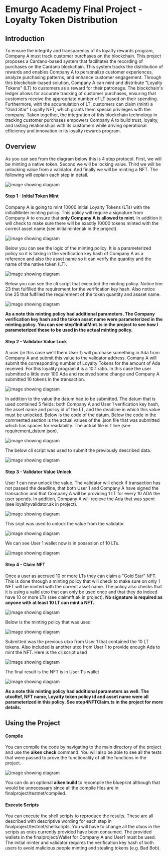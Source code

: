 # Emurgo Academy Final Project - Loyalty Token Distribution

## Introduction

To ensure the integrity and transparency of its loyalty rewards program, Company A must track customer purchases on the blockchain. This project proposes a Cardano-based system that facilitates the recording of purchases on the Cardano blockchain.  This system tracks the distribution of rewards and enables Company A to personalize customer experiences, analyze purchasing patterns, and enhance customer engagement. Through this blockchain-based solution, Company A can mint and distribute &quot;Loyalty Tokens&quot; (LT) to customers as a reward for their patronage. The blockchain&#39;s ledger allows for accurate tracking of customer purchases, ensuring that customers receive the appropriate number of LT based on their spending. Furthermore, with the accumulation of LT, customers can claim (mint) a &quot;Gold Star&quot; Loyalty NFT, which grants them special privileges with the company. Taken together, the integration of this blockchain technology in tracking customer purchases empowers Company A to build trust, loyalty, and lasting relationships with its customers while driving operational efficiency and innovation in its loyalty rewards program.

## Overview

As you can see from the diagram below this is 4 step protocol.  First, we will be minting a native token.  Second we will be locking value.  Third we will be unlocking value from a validator. And finally we will be minting a NFT.  The following will explain each step in detail.

![image showing diagram](/img/diagram.jpg)

#### Step 1 - Initial Token Mint 
Company A  is going to mint 10000 initial Loyalty Tokens (LTs) with the initialMinter minting policy.  This policy will require a signature from Company A to ensure that **only Company A is allowed to mint**. In addition it will check to make sure there will be exactly 10000 tokens minted with the correct asset name (see initialminter.ak in the project).

![image showing diagram](/img//step1/diagram.jpg)

Below you can see the logic of the minting policy.  It is a parameterized policy so it is taking in the verification key hash of Company A as a reference and also the asset name so it can verify the quantity and the name of the native token (LT).

![image showing diagram](/img//step1/code.jpg)


Below you can see the cli script that executed the minting policy.  Notice line 23 that fulfilled the requirement for the verification key hash.   Also notice line 25 that fulfilled the requirement of the token quantity and assset name.

![image showing diagram](/img//step1/cli.jpg)

**As a note this minting policy had additional parameters.  The Company verification key hash and the token asset name were parameterized in the minting policy. You can see step1InitialMint.ts in the project to see how I parameterized these to be used in the actual minting policy.**

#### Step 2 - Validator Value Lock

A user (in this case we'll them User 1) will purchase something in Ada from Company A and submit this value to the validator address.  Comany A will submit the corresponding number of Loyalty Tokens for the amount of Ada received.  For this loyality program it is a 10:1 ratio.  In this case the user submitted a little over 100 Ada and received some change and Company A submitted 10 tokens in the transaction.

![image showing diagram](/img//step2/diagram.jpg)

In addition to the value the datum had to be submitted.  The datum that is used contained 5 fields: both Company A and User 1 verification key hash, the asset name and policy id of the LT, and the deadline in which this value must be unlocked.  Below is the code of the datum.  Below the code in the commented section is the actual values of the .json file that was submitted which has spaces for readability.  The actual file is 1 line (see requirement_datum.json).   

![image showing diagram](/img//step2/datum.jpg)

The below cli script was used to submit the previously described data.

![image showing diagram](/img//step2/cli.jpg)


#### Step 3 - Validator Value Unlock
User 1 can now unlock the value.  The validator will check if transaction has not passed the deadline, that both User 1 and Company A have signed the transaction and that Company A will be providing 1 LT for every 10 ADA the user spends.  In addition, Company A will recieve the Ada that was spent (see loyalityvalidator.ak in project).

![image showing diagram](/img//step3/validator.jpg)

This sript was used to unlock the value from the validator.

![image showing diagram](/img//step3/cli.jpg)

We can see User 1 wallet now is in possesion of 10 LTs.

![image showing diagram](/img//step3/tokenconfirm.jpg)



#### Step 4 - Claim NFT 
Once a user as accrued 10 or more LTs they can claim a "Gold Star" NFT.  This is done through a minting policy that will check to make sure on only 1 NFT will be minted with the correct asset name. The policy also checks that it is using a valid utxo that can only be used once and that they do indeed have 10 or more LTs (see claimnft.ak in project).  **No signature is required as anyone with at least 10 LT can mint a NFT.**

![image showing diagram](/img//step4/diagram.jpg)

Below is the minting policy that was used

![image showing diagram](/img//step4/mintingpolicy.jpg)

Submitted was the previous utxo from User 1 that contained the 10 LT tokens.  Also included is another utxo from User 1 to provide enough Ada to mint the NFT.  Here is the cli script used

 ![image showing diagram](/img//step4/cli.jpg)

The final result is the NFT is in User 1's wallet

 ![image showing diagram](/img//step4/result.jpg)


**As a note this minting policy had additional parameters as well.  The utxoRef, NFT name, Loyalty token policy id and asset name were all parameterized in this policy.  See step4NFTClaim.ts in the project for more details.**

## Using the Project

#### Compile

You can compile the code by navigating to the main directory of the project and use the **aiken check** command.  You will also be able to see all the tests that were passed to prove the functionality of all the functions in the project.


![image showing diagram](/img//project/compile.jpg)

You can do an optional **aiken build** to recompile the blueprint although that would be unnecesaary since all the compile files are in finalproject/testnet/compiled.


#### Execute Scripts
You can execute the shell scripts to reproduce the results.  These are all described with descriptive wording for each step in finalproject/testnet/shellscripts.  You will have to change all the utxos in the scripts as ones currently provided have been consumed.  The provided wallets in the finalproject/Wallet for Company A and User1 must be used.  The initial minter and validator requires the verification key hash of both users to avoid malicious people minting and stealing tokens (e.g. Bad Bob). 







